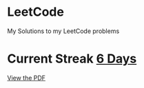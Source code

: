 # LeetCode
My Solutions to my LeetCode problems
# Current Streak <u>6 Days</u>

[View the PDF](https://raw.githubusercontent.com/Keaton-Clark/LeetCode/main/main.pdf)
